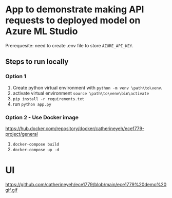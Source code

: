 # App to demonstrate making API requests to deployed model on Azure ML Studio
Prerequesite: need to create .env file to store ```AZURE_API_KEY```.

## Steps to run locally
### Option 1
1. Create python virtual environment with ```python -m venv \path\to\venv```.
2. activate virtual environment ```source \path\to\venv\bin\activate```
3. ```pip install -r requirements.txt```
4. run ```python app.py```

### Option 2 - Use Docker image
https://hub.docker.com/repository/docker/catherineyeh/ece1779-project/general
1. ```docker-compose build```
2. ```docker-compose up -d```

# UI
https://github.com/catherineyeh/ece1779/blob/main/ece1779%20demo%20gif.gif


